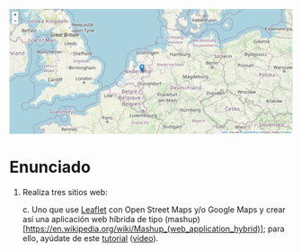 ![Captura de pantalla](docs/screenshot.png)

# Enunciado

1. Realiza tres sitios web:

	c. Uno que use [Leaflet](https://github.com/Leaflet/Leaflet) con Open Street Maps y/o Google Maps y crear así una aplicación web híbrida de tipo (mashup)[https://en.wikipedia.org/wiki/Mashup_(web_application_hybrid)]; para ello, ayúdate de este [tutorial](https://www.latirus.com/blog/2021/06/11/instalar-google-maps-y-leaflet-js-en-laravel/) ([vídeo](https://www.youtube.com/watch?v=_ieQavKU4AY)).